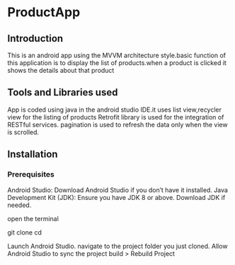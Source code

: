 ﻿# ProductApp

## Introduction
This is an android app using the MVVM architecture style.basic function of this application is to display
the list of products.when a product is clicked it shows the details about that product

## Tools and Libraries used
App is coded using java in the android studio IDE.it uses list view,recycler view for the listing of products
Retrofit library is used for the integration of RESTful services.
pagination is used to refresh the data only when the view is scrolled.

## Installation
### Prerequisites
Android Studio: Download Android Studio if you don’t have it installed.
Java Development Kit (JDK): Ensure you have JDK 8 or above. Download JDK if needed.

open the terminal 

git clone <repository-url>
cd <project-folder>

Launch Android Studio.
navigate to the project folder you just cloned.
Allow Android Studio to sync the project 
build > Rebuild Project



